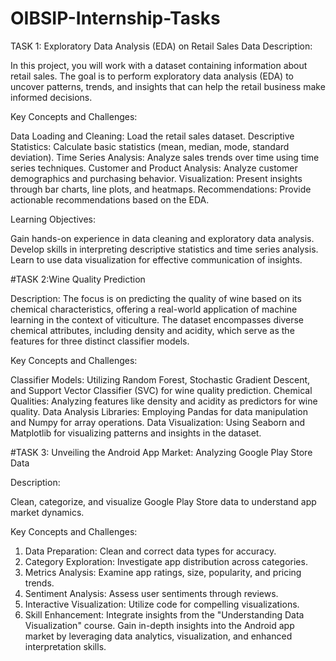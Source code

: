 # OIBSIP-Internship-Tasks
TASK 1: Exploratory Data Analysis (EDA) on Retail Sales Data
Description:

In this project, you will work with a dataset containing information about retail sales. The goal is
to perform exploratory data analysis (EDA) to uncover patterns, trends, and insights that can
help the retail business make informed decisions.

Key Concepts and Challenges:

Data Loading and Cleaning: Load the retail sales dataset.
Descriptive Statistics: Calculate basic statistics (mean, median, mode, standard deviation).
Time Series Analysis: Analyze sales trends over time using time series techniques.
Customer and Product Analysis: Analyze customer demographics and purchasing behavior.
Visualization: Present insights through bar charts, line plots, and heatmaps.
Recommendations: Provide actionable recommendations based on the EDA.


Learning Objectives:

Gain hands-on experience in data cleaning and exploratory data analysis.
Develop skills in interpreting descriptive statistics and time series analysis.
Learn to use data visualization for effective communication of insights.

#TASK 2:Wine Quality Prediction

Description:
The focus is on predicting the quality of wine based on its chemical characteristics, offering a
real-world application of machine learning in the context of viticulture. The dataset
encompasses diverse chemical attributes, including density and acidity, which serve as the
features for three distinct classifier models.

Key Concepts and Challenges:

Classifier Models: Utilizing Random Forest, Stochastic Gradient Descent, and Support
Vector Classifier (SVC) for wine quality prediction.
Chemical Qualities: Analyzing features like density and acidity as predictors for wine quality.
Data Analysis Libraries: Employing Pandas for data manipulation and Numpy for array
operations.
Data Visualization: Using Seaborn and Matplotlib for visualizing patterns and insights in the
dataset.

#TASK 3: Unveiling the Android App Market: Analyzing Google Play Store Data


Description:

Clean, categorize, and visualize Google Play Store data to understand app market dynamics.

Key Concepts and Challenges:

1) Data Preparation:
Clean and correct data types for accuracy.
2) Category Exploration:
Investigate app distribution across categories.
3) Metrics Analysis:
Examine app ratings, size, popularity, and pricing trends.
4) Sentiment Analysis:
Assess user sentiments through reviews.
5) Interactive Visualization:
Utilize code for compelling visualizations.
6) Skill Enhancement:
Integrate insights from the "Understanding Data Visualization" course.
Gain in-depth insights into the Android app market by leveraging data analytics, visualization,
and enhanced interpretation skills.
